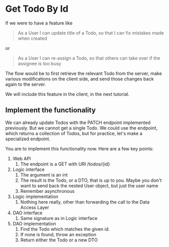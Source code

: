 # Get Todo By Id

If we were to have a feature like

> As a User I can update title of a Todo, so that I can fix mistakes made when created

or

> As a User I can re-assign a Todo, so that others can take over if the assignee is too busy
 
The flow would be to first retrieve the relevant Todo from the server, make various modifications on the client side, and send those changes back again to the server.

We will include this feature in the client, in the next tutorial.


## Implement the functionality
We can already update Todos with the PATCH endpoint implemented previously. But we cannot get a single Todo. We could use the endpoint, which returns a collection of Todos, but for practice, let's make a specialized endpoint. 

You are to implement this functionality now. Here are a few key points:

1) Web API
   1) The endpoint is a GET with URI /todos/{id}
2) Logic interface
   1) The argument is an int
   2) The result is the Todo, or a DTO, that is up to you. Maybe you don't want to send back the nested User object, but just the user name
   3) Remember asynchronous
3) Logic implementation
   1) Nothing here really, other than forwarding the call to the Data Access Layer
4) DAO interface
   1) Same signature as in Logic interface
5) DAO implementation
   1) Find the Todo which matches the given id. 
   2) If none is found, throw an exception
   3) Return either the Todo or a new DTO






